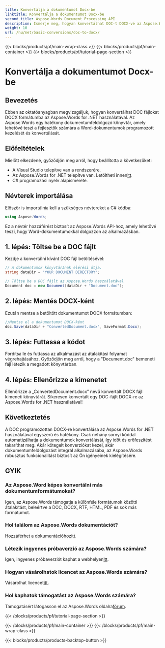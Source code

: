 ```yaml
---
title: Konvertálja a dokumentumot Docx-be
linktitle: Konvertálja a dokumentumot Docx-be
second_title: Aspose.Words Document Processing API
description: Ismerje meg, hogyan konvertálhat DOC-t DOCX-vé az Aspose.Words for .NET használatával. Útmutató lépésről lépésre kódpéldákkal. Tökéletes fejlesztőknek.
weight: 10
url: /hu/net/basic-conversions/doc-to-docx/
---
```


{{< blocks/products/pf/main-wrap-class >}}
{{< blocks/products/pf/main-container >}}
{{< blocks/products/pf/tutorial-page-section >}}

# Konvertálja a dokumentumot Docx-be

## Bevezetés

Ebben az oktatóanyagban megvizsgáljuk, hogyan konvertálhat DOC fájlokat DOCX formátumba az Aspose.Words for .NET használatával. Az Aspose.Words egy hatékony dokumentumfeldolgozó könyvtár, amely lehetővé teszi a fejlesztők számára a Word-dokumentumok programozott kezelését és konvertálását.

## Előfeltételek

Mielőtt elkezdené, győződjön meg arról, hogy beállította a következőket:
- A Visual Studio telepítve van a rendszerére.
-  Az Aspose.Words for .NET telepítve van. Letöltheti innen[itt](https://releases.aspose.com/words/net/).
- C# programozási nyelv alapismerete.

## Névterek importálása

Először is importálnia kell a szükséges névtereket a C# kódba:
```csharp
using Aspose.Words;
```

Ez a névtér hozzáférést biztosít az Aspose.Words API-hoz, amely lehetővé teszi, hogy Word-dokumentumokkal dolgozzon az alkalmazásban.

## 1. lépés: Töltse be a DOC fájlt

Kezdje a konvertálni kívánt DOC fájl betöltésével:
```csharp
// A dokumentumok könyvtárának elérési útja.
string dataDir = "YOUR DOCUMENT DIRECTORY";

// Töltse be a DOC fájlt az Aspose.Words használatával
Document doc = new Document(dataDir + "Document.doc");
```

## 2. lépés: Mentés DOCX-ként

Ezután mentse a betöltött dokumentumot DOCX formátumban:
```csharp
//Mentse el a dokumentumot DOCX-ként
doc.Save(dataDir + "ConvertedDocument.docx", SaveFormat.Docx);
```

## 3. lépés: Futtassa a kódot

Fordítsa le és futtassa az alkalmazást az átalakítási folyamat végrehajtásához. Győződjön meg arról, hogy a "Document.doc" bemeneti fájl létezik a megadott könyvtárban.

## 4. lépés: Ellenőrizze a kimenetet

Ellenőrizze a „ConvertedDocument.docx” nevű konvertált DOCX fájl kimeneti könyvtárát. Sikeresen konvertált egy DOC-fájlt DOCX-re az Aspose.Words for .NET használatával!

## Következtetés

A DOC programozottan DOCX-re konvertálása az Aspose.Words for .NET használatával egyszerű és hatékony. Csak néhány sornyi kóddal automatizálhatja a dokumentumok konvertálását, így időt és erőfeszítést takaríthat meg. Akár kötegelt konverziókat kezel, akár dokumentumfeldolgozást integrál alkalmazásába, az Aspose.Words robusztus funkcionalitást biztosít az Ön igényeinek kielégítésére.

## GYIK

### Az Aspose.Word képes konvertálni más dokumentumformátumokat?
Igen, az Aspose.Words támogatja a különféle formátumok közötti átalakítást, beleértve a DOC, DOCX, RTF, HTML, PDF és sok más formátumot.

### Hol találom az Aspose.Words dokumentációt?
 Hozzáférhet a dokumentációhoz[itt](https://reference.aspose.com/words/net/).

### Létezik ingyenes próbaverzió az Aspose.Words számára?
 Igen, ingyenes próbaverziót kaphat a webhelyen[itt](https://releases.aspose.com/).

### Hogyan vásárolhatok licencet az Aspose.Words számára?
 Vásárolhat licencet[itt](https://purchase.aspose.com/buy).

### Hol kaphatok támogatást az Aspose.Words számára?
 Támogatásért látogasson el az Aspose.Words oldalra[fórum](https://forum.aspose.com/c/words/8).

{{< /blocks/products/pf/tutorial-page-section >}}

{{< /blocks/products/pf/main-container >}}
{{< /blocks/products/pf/main-wrap-class >}}

{{< blocks/products/products-backtop-button >}}
